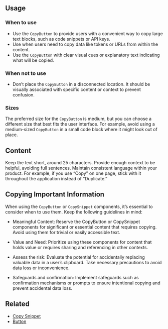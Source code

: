 ## Usage

### When to use

- Use the `CopyButton` to provide users with a convenient way to copy large text blocks, such as code snippets or API keys.
- Use when users need to copy data like tokens or URLs from within the content.
- Use the `CopyButton` with clear visual cues or explanatory text indicating what will be copied.

### When not to use

- Don’t place the `CopyButton` in a disconnected location. It should be visually associated with specific content or context to prevent confusion.

### Sizes

The preferred size for the `CopyButton` is medium, but you can choose a different size that best fits the user interface. For example, avoid using a medium-sized `CopyButton` in a small code block where it might look out of place.

## Content

Keep the text short, around 25 characters. Provide enough context to be helpful, avoiding full sentences. Maintain consistent language within your product. For example, if you use “Copy” on one page, stick with it throughout the application instead of “Duplicate.”

## Copying Important Information

When using the `CopyButton` or `CopySnippet` components, it’s essential to consider when to use them. Keep the following guidelines in mind:

- Meaningful Content: Reserve the CopyButton or CopySnippet components for significant or essential content that requires copying. Avoid using them for trivial or easily accessible text.

- Value and Need: Prioritize using these components for content that holds value or requires sharing and referencing in other contexts.

- Assess the risk: Evaluate the potential for accidentally replacing valuable data in a user’s clipboard. Take necessary precautions to avoid data loss or inconvenience.

- Safeguards and confirmation: Implement safeguards such as confirmation mechanisms or prompts to ensure intentional copying and prevent accidental data loss.

## Related

- [Copy Snippet](/components/copy/snippet)
- [Button](/components/button)
